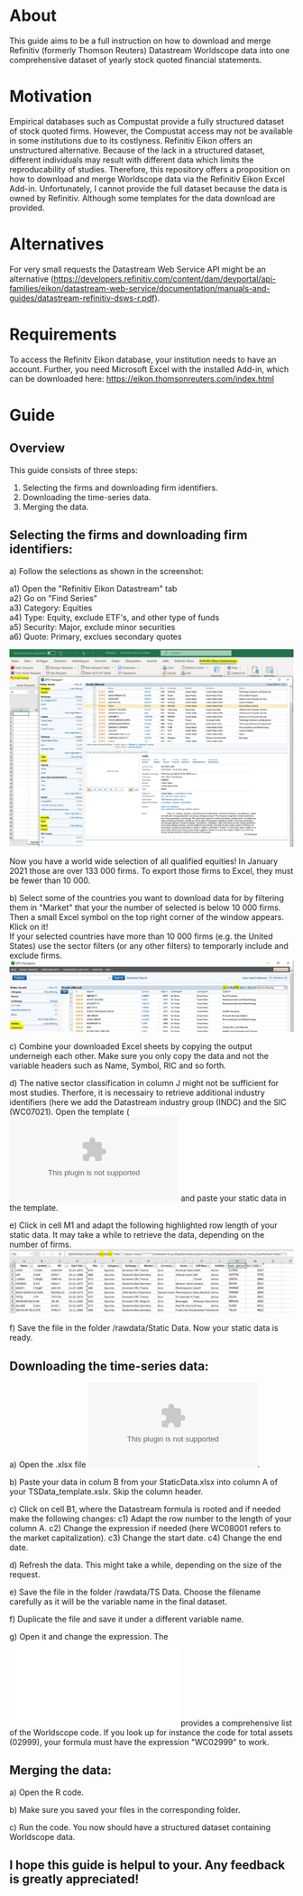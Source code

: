 # About
This guide aims to be a full instruction on how to download and merge Refinitiv (formerly Thomson Reuters) Datastream Worldscope data into one comprehensive dataset of yearly stock quoted financial statements.

# Motivation
Empirical databases such as Compustat provide a fully structured dataset of stock quoted firms. However, the Compustat access may not be available in some institutions due to its costlyness. Refinitiv Eikon offers an unstructured alternative. Because of the lack in a structured dataset, different individuals may result with different data which limits the reproducability of studies. Therefore, this repository offers a proposition on how to download and merge Worldscope data via the Refinitiv Eikon Excel Add-in. Unfortunately, I cannot provide the full dataset because the data is owned by Refinitiv. Although some templates for the data download are provided. 

# Alternatives
For very small requests the Datastream Web Service API might be an alternative (https://developers.refinitiv.com/content/dam/devportal/api-families/eikon/datastream-web-service/documentation/manuals-and-guides/datastream-refinitiv-dsws-r.pdf).

# Requirements
To access the Refinitv Eikon database, your institution needs to have an account. Further, you need Microsoft Excel with the installed Add-in, which can be downloaded here: https://eikon.thomsonreuters.com/index.html 


# Guide
## Overview
This guide consists of three steps: 
1. Selecting the firms and downloading firm identifiers. 
2. Downloading the time-series data.
3. Merging the data. 

## Selecting the firms and downloading firm identifiers:
a) Follow the selections as shown in the screenshot:

  a1) Open the "Refinitiv Eikon Datastream" tab  
  a2) Go on "Find Series"  
  a3) Category: Equities  
  a4) Type: Equity, exclude ETF's, and other type of funds  
  a5) Security: Major, exclude minor securities  
  a6) Quote: Primary, exclues secondary quotes  
  
 ![Refiniv Eikon Datastream selection parameters](/Screenshots/Static%20Data%20selection.PNG?raw=true "Refiniv Eikon Datastream selection parameters")
 
 Now you have a world wide selection of all qualified equities! In January 2021 those are over 133 000 firms. To export those firms to Excel, they must be fewer than 10 000. 

b) Select some of the countries you want to download data for by filtering them in "Market" that your the number of selected is below 10 000 firms. Then a small Excel symbol on the top right corner of the window appears. Klick on it!  
If your selected countries have more than 10 000 firms (e.g. the United States) use the sector filters (or any other filters) to temporarly include and exclude firms. 
 ![Market selection ](/Screenshots/Market%20selection.PNG?raw=true "Refiniv Eikon Datastream selection parameters")
 
c) Combine your downloaded Excel sheets by copying the output underneigh each other. Make sure you only copy the data and not the variable headers such as Name, Symbol, RIC and so forth. 

d) The native sector classification in column J might not be sufficient for most studies. Therfore, it is necessairy to retrieve additional industry identifiers (here we add the Datastream industry group (INDC) and the SIC (WC07021). Open the template (![StaticData_template](/Templates/StaticData_template.xlsx?raw=true "StaticData_template") and paste your static data in the template. 

e) Click in cell M1 and adapt the following highlighted row length of your static data. It may take a while to retrieve the data, depending on the number of firms. 
![Row length](/Screenshots/Row%20length.PNG?raw=true "Refiniv Eikon Datastream selection parameters")

f) Save the file in the folder /rawdata/Static Data. Now your static data is ready. 


## Downloading the time-series data:
a) Open the .xlsx file ![TSData_template](/Templates/TSData_template.xlsx?raw=true "TSData_template"). 

b) Paste your data in colum B from your StaticData.xlsx into column A of your TSData_template.xslx. Skip the column header. 

c) Click on cell B1, where the Datastream formula is rooted and if needed make the following changes:
  c1) Adapt the row number to the length of your column A. 
  c2) Change the expression if needed (here WC08001 refers to the market capitalization).
  c3) Change the start date. 
  c4) Change the end date.

d) Refresh the data. This might take a while, depending on the size of the request. 

e) Save the file in the folder /rawdata/TS Data. Choose the filename carefully as it will be the variable name in the final dataset. 

f) Duplicate the file and save it under a different variable name. 

g) Open it and change the expression. The ![Thomson Financial Worldscope](/Templates/Thomson%20Financial%20Worldscope.pdf?raw=true "Thomson Financial Worldscope") provides a comprehensive list of the Worldscope code. If you look up for instance the code for total assets (02999), your formula must have the expression "WC02999" to work. 


## Merging the data:
a) Open the R code. 

b) Make sure you saved your files in the corresponding folder. 

c) Run the code. You now should have a structured dataset containing Worldscope data.



## I hope this guide is helpul to your. Any feedback is greatly appreciated!
